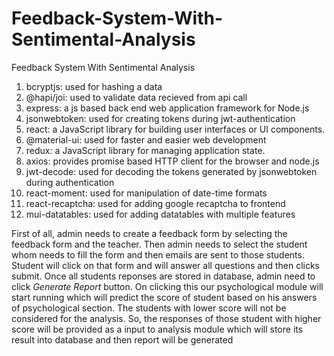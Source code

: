 # Feedback-System-With-Sentimental-Analysis
Feedback System With Sentimental Analysis


1. bcryptjs: used for hashing a data
2. @hapi/joi: used to validate data recieved from api call
3. express: a js based back end web application framework for Node.js
4. jsonwebtoken: used for creating tokens during jwt-authentication
5. react: a JavaScript library for building user interfaces or UI components.
6. @material-ui: used for faster and easier web development
7. redux: a JavaScript library for managing application state.
8. axios: provides promise based HTTP client for the browser and node.js
9. jwt-decode: used for decoding the tokens generated by jsonwebtoken during authentication
10. react-moment: used for manipulation of date-time formats
11. react-recaptcha: used for adding google recaptcha to frontend
12. mui-datatables: used for adding datatables with multiple features


First of all, admin needs to create a feedback form by selecting the feedback form and the teacher. Then admin needs to select the student whom needs to fill the form and then emails are sent to those students. Student will click on that form and will answer all questions and then clicks submit. Once all students reponses are stored in database, admin need to click *Generate Report* button. On clicking this our psychological module will start running which will predict the score of student based on his answers of psychological section. The students with lower score will not be considered for the analysis. So, the responses of those student with higher score will be provided as a input to analysis module which will store its result into database and then report will be generated 